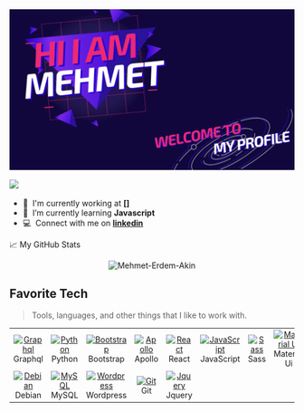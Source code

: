 
<img src="https://github.com/Mehmet-Erdem-Akin/Mehmet-Erdem-Akin/blob/main/H%C4%B1%20%C4%B1'am%20mehmet.png?raw=true" width="auto" height="auto" alt="banner" />
<br>

![](https://visitor-badge.glitch.me/badge?page_id=Mehmet-Erdem-Akin.Mehmet-Erdem-Akin)
<br>

- :office: &nbsp;I'm currently working at **[]**
- :seedling: &nbsp;I’m currently learning **Javascript**
- :computer: &nbsp;Connect with me on **[linkedin]**

[Univerlist]: https://github.com/univerlistapp "Univerlist Github Home"
[linkedin]: https://www.linkedin.com/in/mehmet-erdem-akin-77453b1a0 "Mehmet Erdem LinkedIn"


📈 My GitHub Stats

<p align="center"> <img width="auto" src="https://github-readme-stats.vercel.app/api?username=Mehmet-Erdem-Akin&count_private=true&include_all_commits=true&show_icons=true&theme=gotham" alt="Mehmet-Erdem-Akin" />
<br>

<h2 align="left" id="Mehmet-Erdem-Akin-tech">Favorite Tech</h2>

> Tools, languages, and other things that I like to work with.

<table>
  <tr>
    <td align="center" width="96">
      <a href="#Mehmet-Erdem-Akin-tech">
        <img src="https://upload.wikimedia.org/wikipedia/commons/thumb/1/17/GraphQL_Logo.svg/512px-GraphQL_Logo.svg.png" width="48" height="48" alt="Graphql" />
      </a>
      <br>Graphql
    </td>
    <td align="center" width="96">
      <a href="#Mehmet-Erdem-Akin-tech">
        <img src="https://i.pinimg.com/564x/8f/ad/12/8fad125b8f6082bdb7deb0aa593dfb49.jpg" width="48" height="48" alt="Python" />
      </a>
      <br>Python
    </td>
    <td align="center" width="96">
      <a href="#Mehmet-Erdem-Akin-tech">
        <img src="https://avatars.githubusercontent.com/u/2918581?s=200&v=4" width="48" height="48" alt="Bootstrap" />
      </a>
      <br>Bootstrap
    </td>
    <td align="center" width="96">
      <a href="#Mehmet-Erdem-Akin-tech">
        <img src="https://seeklogo.com/images/A/apollo-logo-DC7DD3C444-seeklogo.com.png" width="48" height="48" alt="Apollo" />
      </a>
      <br>Apollo
    </td>
    <td align="center" width="96">
      <a href="#Mehmet-Erdem-Akin-tech">
        <img src="https://upload.wikimedia.org/wikipedia/commons/thumb/4/47/React.svg/1200px-React.svg.png" width="48" height="48" alt="React" />
      </a>
      <br>React
    </td>
    <td align="center" width="96">
      <a href="#Mehmet-Erdem-Akin-tech">
        <img src="https://upload.wikimedia.org/wikipedia/commons/thumb/9/99/Unofficial_JavaScript_logo_2.svg/480px-Unofficial_JavaScript_logo_2.svg.png" width="48" height="48" alt="JavaScript" />
      </a>
      <br>JavaScript
    </td>
    <td align="center" width="96">
      <a href="#Mehmet-Erdem-Akin-tech">
        <img src="https://miro.medium.com/max/512/1*9U1toerFxB8aiFRreLxEUQ.png" width="48" height="48" alt="Sass" />
      </a>
      <br>Sass
    </td>
    <td align="center" width="96">
      <a href="#Mehmet-Erdem-Akin-tech">
        <img src="https://seeklogo.com/images/M/material-design-logo-8BAFEFE50B-seeklogo.com.png" width="48" height="48" alt="Material Ui" />
      </a>
      <br>Material Ui
    </td>
    <td align="center" width="96">
      <a href="#Mehmet-Erdem-Akin-tech">
        <img src="https://encrypted-tbn0.gstatic.com/images?q=tbn:ANd9GcTesEZWmik3v7rTN3NiWAjySQJO8IQ7ui9mKZbwRtX7Zz81pgpJ2VRCLUV2CIyZOK0cyFM&usqp=CAU" width="48" height="48" alt="Php" />
      </a>
      <br>Php
    </td>
    <td align="center" width="96">
      <a href="#Mehmet-Erdem-Akin-tech">
        <img src="https://miro.medium.com/max/512/1*9U1toerFxB8aiFRreLxEUQ.png" width="48" height="48" alt="Sass" />
      </a>
      <br>Sass
    </td>
  </tr>
  <tr>
    <td align="center"  width="96">
      <a href="#Mehmet-Erdem-Akin-tech">
        <img src="https://w7.pngwing.com/pngs/951/800/png-transparent-debian-linux-installation-fedora-operating-systems-online.png" width="48" height="48" alt="Debian" />
      </a>
      <br>Debian
    </td>
    <td align="center"  width="96">
      <a href="#Mehmet-Erdem-Akin-tech">
        <img src="https://pbs.twimg.com/profile_images/1255113654049128448/J5Yt92WW_400x400.png" width="48" height="48" alt="MySQL" />
      </a>
      <br>MySQL
    </td>
     <td align="center"  width="96">
      <a href="#Mehmet-Erdem-Akin-tech">
        <img src="https://upload.wikimedia.org/wikipedia/commons/thumb/9/93/Wordpress_Blue_logo.png/600px-Wordpress_Blue_logo.png" width="48" height="48" alt="Wordpress" />
      </a>
      <br>Wordpress
    </td>
     <td align="center"  width="96">
      <a href="#Mehmet-Erdem-Akin-tech">
        <img src="http://git-scm.com/images/logos/downloads/Git-Icon-1788C.png" width="48" height="48" alt="Git" />
      </a>
      <br>Git
    </td>
     <td align="center"  width="96">
      <a href="#Mehmet-Erdem-Akin-tech">
        <img src="http://lz3g.com/wp-content/uploads/687474703a2f2f707265636973696f6e2d736f6674776172652e636f6d2f77702d636f6e74656e742f75706c6f6164732f323031342f30342f6a5175726572792e676966.gif" width="48" height="48" alt="Jquery" />
      </a>
      <br>Jquery
    </td>
  </tr>
 </table>
